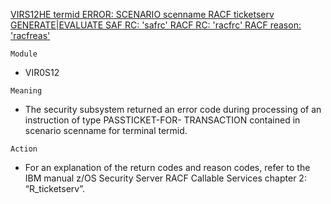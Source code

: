 [VIRS12HE termid ERROR: SCENARIO scenname RACF ticketserv GENERATE|EVALUATE SAF RC: 'safrc' RACF RC: 'racfrc' RACF reason: 'racfreas'](https://virtel.readthedocs.io/en/latest/manuals/virtel/Virtel459MG/messages.html?highlight=VIRS12HE#VIRS12HE)

`Module`
- VIR0S12

`Meaning`
- The security subsystem returned an error code during processing of an instruction of type PASSTICKET-FOR- TRANSACTION contained in scenario scenname for terminal termid.

`Action`
- For an explanation of the return codes and reason codes, refer to the IBM manual z/OS Security Server RACF Callable Services chapter 2: “R_ticketserv”.
